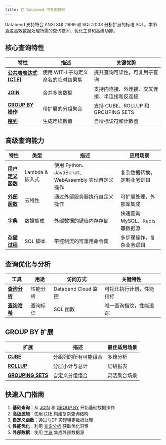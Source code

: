 ```yaml
---
title: 在 Databend 中查询数据
---
```


Databend 支持符合 ANSI SQL:1999 和 SQL:2003 分析扩展的标准 SQL。本节涵盖高效数据处理所需的查询技术、优化工具和高级功能。

## 核心查询特性

| 特性 | 描述 | 关键优势 |
|---------|-------------|--------------|
| [**公共表表达式 (CTE)**](00-cte.md) | 使用 WITH 子句定义命名的临时结果集 | 提升查询可读性，可复用子查询 |
| [**JOIN**](02-join.md) | 合并多表数据 | 支持内连接、外连接、交叉连接、半连接和反连接 |
| [**GROUP BY 操作**](01-groupby/index.md) | 带扩展的分组聚合 | 支持 CUBE、ROLLUP 和 GROUPING SETS |
| [**序列**](02-sequences.md) | 生成连续数值 | 自增标识符和计数器 |

## 高级查询能力

| 特性 | 类型 | 描述 | 应用场景 |
|---------|------|-------------|-----------|
| [**用户定义函数**](03-udf.md) | Lambda & 嵌入式 | 使用 Python、JavaScript、WebAssembly 实现自定义操作 | 复杂数据转换，定制业务逻辑 |
| [**外部函数**](04-external-function.md) | 云特性 | 通过外部服务器执行自定义操作 | 可扩展处理，外部库集成 |
| [**字典**](07-dictionary.md) | 数据集成 | 外部数据的键值内存存储 | 快速查询 MySQL、Redis 等数据源 |
| [**存储过程**](08-stored-procedure.md) | SQL 脚本 | 带控制流的可重用命令集 | 多步骤操作，复杂业务逻辑 |

## 查询优化与分析

| 工具 | 用途 | 访问方式 | 关键特性 |
|------|---------|---------------|--------------|
| [**查询分析**](05-query-profile.md) | 性能分析 | Databend Cloud 监控 | 可视化执行计划，性能指标 |
| [**查询哈希**](06-query-hash.md) | 查询标识 | SQL 函数 | 唯一查询指纹，性能追踪 |

## GROUP BY 扩展

| 扩展 | 描述 | 最佳适用场景 |
|-----------|-------------|----------|
| [**CUBE**](01-groupby/group-by-cube.md) | 分组列的所有可能组合 | 多维分析 |
| [**ROLLUP**](01-groupby/group-by-rollup.md) | 分层小计与总计 | 层级报表 |
| [**GROUPING SETS**](01-groupby/group-by-grouping-sets.md) | 自定义分组组合 | 灵活聚合场景 |

## 快速入门指南

1. **基础查询**：从 [JOIN](02-join.md) 和 [GROUP BY](01-groupby/index.md) 开始基础数据操作
2. **高级逻辑**：使用 [CTE](00-cte.md) 构建复杂查询结构
3. **自定义函数**：通过 [UDF](03-udf.md) 实现特定数据处理
4. **性能优化**：利用 [查询分析](05-query-profile.md) 获取优化洞察
5. **外部数据**：使用 [字典](07-dictionary.md) 集成外部数据源

---